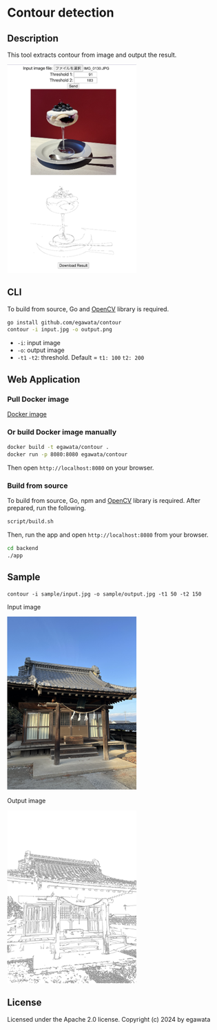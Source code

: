 # Contour detection

## Description

This tool extracts contour from image and output the result.

<img src="sample/webapp.png" width="300">

## CLI

To build from source, Go and [OpenCV](https://opencv.org/) library is required.

~~~sh
go install github.com/egawata/contour
contour -i input.jpg -o output.png
~~~

- `-i`: input image
- `-o`: output image
- `-t1` `-t2`: threshold. Default = `t1: 100` `t2: 200`

## Web Application

### Pull Docker image

[Docker image](https://hub.docker.com/r/egawata/contour/tags)

### Or build Docker image manually

~~~sh
docker build -t egawata/contour .
docker run -p 8080:8080 egawata/contour
~~~

Then open `http://localhost:8080` on your browser.

### Build from source

To build from source, Go, npm and [OpenCV](https://opencv.org/) library is required.
After prepared, run the following.

~~~sh
script/build.sh
~~~

Then, run the app and open `http://localhost:8080` from your browser.

~~~sh
cd backend
./app
~~~

## Sample

~~~
contour -i sample/input.jpg -o sample/output.jpg -t1 50 -t2 150
~~~

Input image

<img src="sample/input.jpg" width="300" />

Output image

<img src="sample/output.jpg" width="300" />

## License

Licensed under the Apache 2.0 license. Copyright (c) 2024 by egawata
